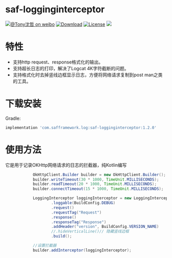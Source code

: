 # saf-logginginterceptor

[![@Tony沈哲 on weibo](https://img.shields.io/badge/weibo-%40Tony%E6%B2%88%E5%93%B2-blue.svg)](http://www.weibo.com/fengzhizi715)
[![Download](https://api.bintray.com/packages/fengzhizi715/maven/saf-logginginterceptor/images/download.svg)](https://bintray.com/fengzhizi715/maven/saf-logginginterceptor/_latestVersion)
[![License](https://img.shields.io/badge/license-Apache%202-lightgrey.svg)](https://www.apache.org/licenses/LICENSE-2.0.html)
<a href="http://www.methodscount.com/?lib=com.safframework.log%3Asaf-logginginterceptor%3A1.0.4"><img src="https://img.shields.io/badge/Methods and size-core: 157 | deps: 25898 | 30 KB-e91e63.svg"/></a>

# 特性
* 支持http request、response格式化的输出。
* 支持超长日志的打印，解决了Logcat 4K字符截断的问题。
* 支持格式化时去掉竖线边框显示日志，方便将网络请求复制到post man之类的工具。


# 下载安装
  Gradle:

```groovy
implementation 'com.safframework.log:saf-logginginterceptor:1.2.0'
```  
  

# 使用方法
它是用于记录OKHttp网络请求的日志的拦截器，纯Kotlin编写

```java
            OkHttpClient.Builder builder = new OkHttpClient.Builder();
            builder.writeTimeout(30 * 1000, TimeUnit.MILLISECONDS);
            builder.readTimeout(20 * 1000, TimeUnit.MILLISECONDS);
            builder.connectTimeout(15 * 1000, TimeUnit.MILLISECONDS);

            LoggingInterceptor loggingInterceptor = new LoggingInterceptor.Builder()
                    .loggable(BuildConfig.DEBUG)
                    .request()
                    .requestTag("Request")
                    .response()
                    .responseTag("Response")
                    .addHeader("version", BuildConfig.VERSION_NAME)
                    //.hideVerticalLine()// 隐藏竖线边框
                    .build();

            //设置拦截器
            builder.addInterceptor(loggingInterceptor);
```